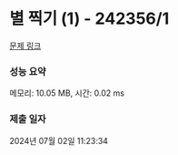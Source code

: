 # 별 찍기 (1) - 242356/1 

[문제 링크](https://level.goorm.io/exam/242356/%EB%B3%84-%EC%B0%8D%EA%B8%B0-1/quiz/1) 

### 성능 요약

메모리: 10.05 MB, 시간: 0.02 ms

### 제출 일자

2024년 07월 02일 11:23:34

